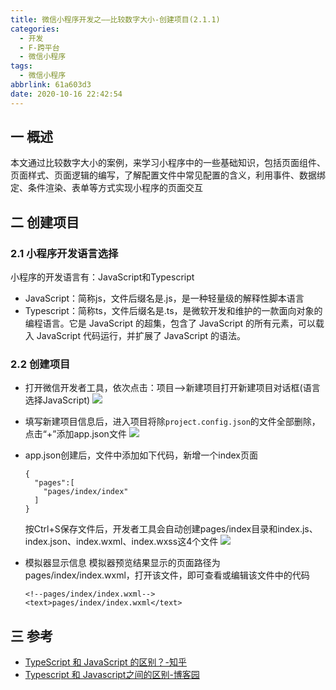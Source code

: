 ```yaml
---
title: 微信小程序开发之——比较数字大小-创建项目(2.1.1)
categories:
  - 开发
  - F-跨平台
  - 微信小程序
tags:
  - 微信小程序
abbrlink: 61a603d3
date: 2020-10-16 22:42:54
---
```

## 一 概述

本文通过比较数字大小的案例，来学习小程序中的一些基础知识，包括页面组件、页面样式、页面逻辑的编写，了解配置文件中常见配置的含义，利用事件、数据绑定、条件渲染、表单等方式实现小程序的页面交互

<!--more-->

## 二 创建项目

### 2.1 小程序开发语言选择

小程序的开发语言有：JavaScript和Typescript

* JavaScript：简称js，文件后缀名是.js，是一种轻量级的解释性脚本语言
* Typescript：简称ts，文件后缀名是.ts，是微软开发和维护的一款面向对象的编程语言。它是 JavaScript 的超集，包含了 JavaScript 的所有元素，可以载入 JavaScript 代码运行，并扩展了 JavaScript 的语法。

### 2.2 创建项目
* 打开微信开发者工具，依次点击：项目——>新建项目打开新建项目对话框(语言选择JavaScript)
  ![][1]
* 填写新建项目信息后，进入项目将除`project.config.json`的文件全部删除，点击“+”添加app.json文件
  ![][2]
* app.json创建后，文件中添加如下代码，新增一个index页面

  ```
  {
    "pages":[
      "pages/index/index"
    ]
  }
  ```
  按Ctrl+S保存文件后，开发者工具会自动创建pages/index目录和index.js、index.json、index.wxml、index.wxss这4个文件
  ![][3]
* 模拟器显示信息
模拟器预览结果显示的页面路径为pages/index/index.wxml，打开该文件，即可查看或编辑该文件中的代码

  ```
  <!--pages/index/index.wxml-->
  <text>pages/index/index.wxml</text>
  ```
## 三 参考
* [TypeScript 和 JavaScript 的区别？-知乎][11] 
* [Typescript 和 Javascript之间的区别-博客园][12]


[1]:https://cdn.jsdelivr.net/gh/PGzxc/CDN/blog-wechat/wechat-project-compare-create-info.png
[2]:https://cdn.jsdelivr.net/gh/PGzxc/CDN/blog-wechat/wechat-project-compare-delete-files.png
[3]:https://cdn.jsdelivr.net/gh/PGzxc/CDN/blog-wechat/wechat-project-compare-page-ctrl-s-process.png

[11]:https://www.zhihu.com/question/25421196
[12]:https://www.cnblogs.com/langzianan/p/8403332.htm